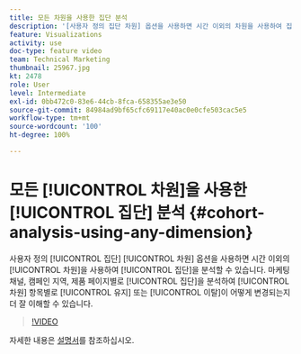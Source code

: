 ```yaml
---
title: 모든 차원을 사용한 집단 분석
description: '[사용자 정의 집단 차원] 옵션을 사용하면 시간 이외의 차원을 사용하여 집단을 분석할 수 있습니다. 마케팅 채널, 캠페인 지역, 제품 페이지별로 집단을 분석하여 차원 항목별로 유지 또는 이탈이 어떻게 변경되는지 더 잘 이해할 수 있습니다.'
feature: Visualizations
activity: use
doc-type: feature video
team: Technical Marketing
thumbnail: 25967.jpg
kt: 2478
role: User
level: Intermediate
exl-id: 0bb472c0-83e6-44cb-8fca-658355ae3e50
source-git-commit: 84984ad9bf65cfc69117e40ac0e0cfe503cac5e5
workflow-type: tm+mt
source-wordcount: '100'
ht-degree: 100%

---
```


# 모든 [!UICONTROL 차원]을 사용한 [!UICONTROL 집단] 분석 {#cohort-analysis-using-any-dimension}

사용자 정의 [!UICONTROL 집단] [!UICONTROL 차원] 옵션을 사용하면 시간 이외의 [!UICONTROL 차원]을 사용하여 [!UICONTROL 집단]을 분석할 수 있습니다. 마케팅 채널, 캠페인 지역, 제품 페이지별로 [!UICONTROL 집단]을 분석하여 [!UICONTROL 차원] 항목별로 [!UICONTROL 유지] 또는 [!UICONTROL 이탈]이 어떻게 변경되는지 더 잘 이해할 수 있습니다.

>[!VIDEO](https://video.tv.adobe.com/v/25967/?quality=12&learn=on)

자세한 내용은 [설명서](https://experienceleague.adobe.com/docs/analytics/analyze/analysis-workspace/visualizations/cohort-table/cohort-analysis.html?lang=ko)를 참조하십시오.

